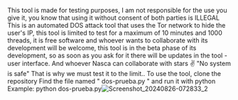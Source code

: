 This tool is made for testing purposes, I am not responsible for the use you give it, you know that using it without consent of both parties is ILLEGAL
This is an automated DOS attack tool that uses the Tor network to hide the user's IP, this tool is limited to test for a maximum of 10 minutes and 1000 threads, it is free software and whoever wants to collaborate with its development will be welcome, this tool is in the beta phase of its development, so as soon as you ask for it there will be updates in the tool - user interface.
And whoever Nasca can collaborate with stars ✌️
"No system is safe"
That is why we must test it to the limit..
To use the tool, clone the repository
Find the file named " dos-prueba.py " and run it with python
Example: python dos-prueba.py![Screenshot_20240826-072833_2](https://github.com/user-attachments/assets/4de8c90e-0450-438f-852d-0ec06937a0bf)
